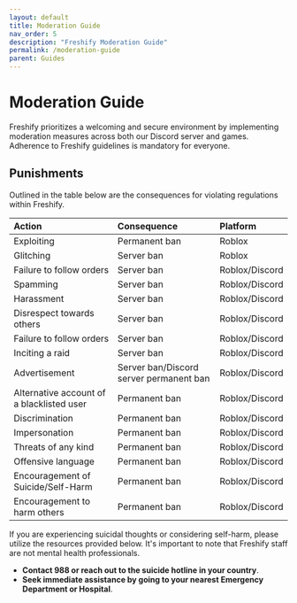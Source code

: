 ```yaml
---
layout: default
title: Moderation Guide
nav_order: 5
description: "Freshify Moderation Guide"
permalink: /moderation-guide
parent: Guides
---
```


# Moderation Guide
Freshify prioritizes a welcoming and secure environment by implementing moderation measures across both our Discord server and games. Adherence to Freshify guidelines is mandatory for everyone.

## Punishments
Outlined in the table below are the consequences for violating regulations within Freshify.

| Action       | Consequence      | Platform |
|:-------------|:------------------|:---------|
| Exploiting   | Permanent ban     | Roblox   |
| Glitching | Server ban  | Roblox |
| Failure to follow orders  | Server ban | Roblox/Discord |
| Spamming  | Server ban | Roblox/Discord |
| Harassment  | Server ban | Roblox/Discord |
| Disrespect towards others  | Server ban | Roblox/Discord |
| Failure to follow orders  | Server ban | Roblox/Discord |
| Inciting a raid  | Server ban | Roblox/Discord |
| Advertisement  | Server ban/Discord server permanent ban | Roblox/Discord |
| Alternative account of a blacklisted user  | Permanent ban | Roblox/Discord |
| Discrimination  | Permanent ban | Roblox/Discord |
| Impersonation  | Permanent ban | Roblox/Discord |
| Threats of any kind  | Permanent ban | Roblox/Discord |
| Offensive language  | Permanent ban | Roblox/Discord |
| Encouragement of Suicide/Self-Harm  | Permanent ban | Roblox/Discord |
| Encouragement to harm others | Permanent ban | Roblox/Discord |

If you are experiencing suicidal thoughts or considering self-harm, please utilize the resources provided below. It's important to note that Freshify staff are not mental health professionals.

* **Contact 988 or reach out to the suicide hotline in your country**.
* **Seek immediate assistance by going to your nearest Emergency Department or Hospital**.


